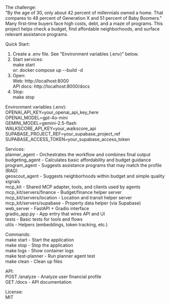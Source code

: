 The challenge:  
"By the age of 30, only about 42 percent of millennials owned a home. That compares to 48 percent of Generation X and 51 percent of Baby Boomers."
Many first-time buyers face high costs, debt, and a maze of programs. This project helps check a budget, find affordable neighborhoods, and surface relevant assistance programs.

Quick Start:  
1) Create a .env file. See "Environment variables (.env)" below.  
2) Start services:  
   make start  
   or: docker compose up --build -d  
3) Open:  
   Web: http://localhost:8000  
   API docs: http://localhost:8000/docs  
4) Stop:  
   make stop  

Environment variables (.env):  
  OPENAI_API_KEY=your_openai_api_key_here  
  OPENAI_MODEL=gpt-4o-mini  
  GEMINI_MODEL=gemini-2.5-flash  
  WALKSCORE_API_KEY=your_walkscore_api  
  SUPABASE_PROJECT_REF=your_supabase_project_ref  
  SUPABASE_ACCESS_TOKEN=your_supabase_access_token  

Services:  
planner_agent     - Orchestrates the workflow and combines final output  
budgeting_agent   - Calculates basic affordability and budget guidance  
program_agent     - Suggests assistance programs that may match the profile (RAG)  
geoscout_agent    - Suggests neighborhoods within budget and simple quality signals  
mcp_kit           - Shared MCP adapter, tools, and clients used by agents  
  mcp_kit/servers/finance   - Budget/finance helper server  
  mcp_kit/servers/location  - Location and transit helper server  
  mcp_kit/servers/supabase  - Property data helper (via Supabase)  
web_server        - FastAPI + Gradio interface  
gradio_app.py     - App entry that wires API and UI  
tests             - Basic tests for tools and flows  
utils             - Helpers (embeddings, token tracking, etc.)  

Commands:  
make start        - Start the application  
make stop         - Stop the application  
make logs         - Show container logs  
make test-planner - Run planner agent test  
make clean        - Clean up files  

API:  
POST /analyze - Analyze user financial profile  
GET  /docs    - API documentation  

License:  
MIT
